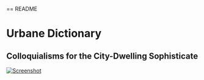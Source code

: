 == README

# Urbane Dictionary

## Colloquialisms for the City-Dwelling Sophisticate

[![Screenshot](https://s3.amazonaws.com/urbane-dictionary-production/terms/screenshot)](http://www.urbane-dictionary.com)
